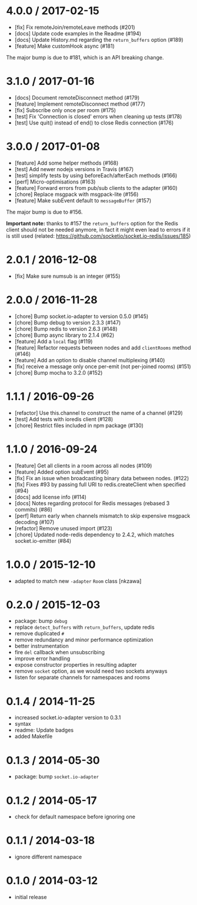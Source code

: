 
4.0.0 / 2017-02-15
===================

  * [fix] Fix remoteJoin/remoteLeave methods (#201)
  * [docs] Update code examples in the Readme (#194)
  * [docs] Update History.md regarding the `return_buffers` option (#189)
  * [feature] Make customHook async (#181)

The major bump is due to #181, which is an API breaking change.

3.1.0 / 2017-01-16
===================

  * [docs] Document remoteDisconnect method (#179)
  * [feature] Implement remoteDisconnect method (#177)
  * [fix] Subscribe only once per room (#175)
  * [test] Fix 'Connection is closed' errors when cleaning up tests (#178)
  * [test] Use quit() instead of end() to close Redis connection (#176)

3.0.0 / 2017-01-08
===================

  * [feature] Add some helper methods (#168)
  * [test] Add newer nodejs versions in Travis (#167)
  * [test] simplify tests by using beforeEach/afterEach methods (#166)
  * [perf] Micro-optimisations (#163)
  * [feature] Forward errors from pub/sub clients to the adapter (#160)
  * [chore] Replace msgpack with msgpack-lite (#156)
  * [feature] Make subEvent default to `messageBuffer` (#157)

The major bump is due to #156.

**Important note:** thanks to #157 the `return_buffers` option for the Redis client should not be needed anymore, in fact it might even lead to errors if it is still used (related: https://github.com/socketio/socket.io-redis/issues/185)

2.0.1 / 2016-12-08
===================

  * [fix] Make sure numsub is an integer (#155)

2.0.0 / 2016-11-28
===================

  * [chore] Bump socket.io-adapter to version 0.5.0 (#145)
  * [chore] Bump debug to version 2.3.3 (#147)
  * [chore] Bump redis to version 2.6.3 (#148)
  * [chore] Bump async library to 2.1.4 (#62)
  * [feature] Add a `local` flag (#119)
  * [feature] Refactor requests between nodes and add `clientRooms` method (#146)
  * [feature] Add an option to disable channel multiplexing (#140)
  * [fix] receive a message only once per-emit (not per-joined rooms) (#151)
  * [chore] Bump mocha to 3.2.0 (#152)

1.1.1 / 2016-09-26
==================

 * [refactor] Use this.channel to construct the name of a channel (#129)
 * [test] Add tests with ioredis client (#128)
 * [chore] Restrict files included in npm package (#130)

1.1.0 / 2016-09-24
==================

 * [feature] Get all clients in a room across all nodes (#109)
 * [feature] Added option subEvent (#95)
 * [fix] Fix an issue when broadcasting binary data between nodes. (#122)
 * [fix] Fixes #93 by passing full URI to redis.createClient when specified (#94)
 * [docs] add license info (#114)
 * [docs] Notes regarding protocol for Redis messages (rebased 3 commits) (#86)
 * [perf] Return early when channels mismatch to skip expensive msgpack decoding (#107)
 * [refactor] Remove unused import (#123)
 * [chore] Updated node-redis dependency to 2.4.2, which matches socket.io-emitter (#84)

1.0.0 / 2015-12-10
==================

  * adapted to match new `-adapter` `Room` class [nkzawa]

0.2.0 / 2015-12-03
==================

  * package: bump `debug`
  * replace `detect_buffers` with `return_buffers`, update redis
  * remove duplicated `#`
  * remove redundancy and minor performance optimization
  * better instrumentation
  * fire `del` callback when unsubscribing
  * improve error handling
  * expose constructor properties in resulting adapter
  * remove `socket` option, as we would need two sockets anyways
  * listen for separate channels for namespaces and rooms

0.1.4 / 2014-11-25
==================

 * increased socket.io-adapter version to 0.3.1
 * syntax
 * readme: Update badges
 * added Makefile

0.1.3 / 2014-05-30
==================

 * package: bump `socket.io-adapter`

0.1.2 / 2014-05-17
==================

 * check for default namespace before ignoring one

0.1.1 / 2014-03-18
==================

 * ignore different namespace

0.1.0 / 2014-03-12
==================

 * initial release
